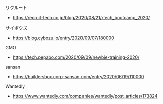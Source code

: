 リクルート
* https://recruit-tech.co.jp/blog/2020/08/21/rtech_bootcamp_2020/

サイボウズ
* https://blog.cybozu.io/entry/2020/09/07/180000

GMO
* https://tech.pepabo.com/2020/09/09/newbie-training-2020/

sansan
* https://buildersbox.corp-sansan.com/entry/2020/06/19/110000

Wantedly
* https://www.wantedly.com/companies/wantedly/post_articles/173824
